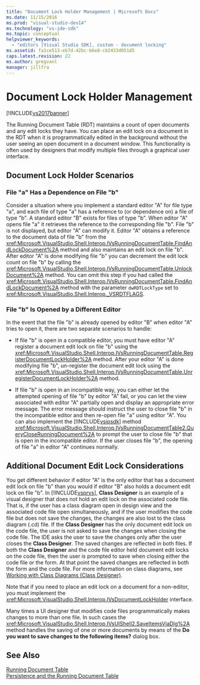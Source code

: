 ```yaml
---
title: "Document Lock Holder Management | Microsoft Docs"
ms.date: 11/15/2016
ms.prod: "visual-studio-dev14"
ms.technology: "vs-ide-sdk"
ms.topic: conceptual
helpviewer_keywords: 
  - "editors [Visual Studio SDK], custom - document locking"
ms.assetid: fa1ce513-eb7d-42bc-b6e8-cb2433d051d5
caps.latest.revision: 22
ms.author: gregvanl
manager: jillfra
---
```

# Document Lock Holder Management
[!INCLUDE[vs2017banner](../includes/vs2017banner.md)]

The Running Document Table (RDT) maintains a count of open documents and any edit locks they have. You can place an edit lock on a document in the RDT when it is programmatically edited in the background without the user seeing an open document in a document window. This functionality is often used by designers that modify multiple files through a graphical user interface.  
  
## Document Lock Holder Scenarios  
  
### File "a" Has a Dependence on File "b"  
 Consider a situation where you implement a standard editor "A" for file type "a", and each file of type "a" has a reference to (or dependence on) a file of type "b". A standard editor "B" exists for files of type "b". When editor "A" opens file "a" it retrieves the reference to the corresponding file "b". File "b" is not displayed, but editor "A" can modify it. Editor "A" obtains a reference to the document data of file "b" from the <xref:Microsoft.VisualStudio.Shell.Interop.IVsRunningDocumentTable.FindAndLockDocument%2A> method and also maintains an edit lock on file "b". After editor "A" is done modifying file "b" you can decrement the edit lock count on file "b" by calling the <xref:Microsoft.VisualStudio.Shell.Interop.IVsRunningDocumentTable.UnlockDocument%2A> method. You can omit this step if you had called the <xref:Microsoft.VisualStudio.Shell.Interop.IVsRunningDocumentTable.FindAndLockDocument%2A> method with the parameter `dwRDTLockType` set to <xref:Microsoft.VisualStudio.Shell.Interop._VSRDTFLAGS>.  
  
### File "b" Is Opened by a Different Editor  
 In the event that the file "b" is already opened by editor "B" when editor "A" tries to open it, there are two separate scenarios to handle:  
  
- If file "b" is open in a compatible editor, you must have editor "A" register a document edit lock on file "b" using the <xref:Microsoft.VisualStudio.Shell.Interop.IVsRunningDocumentTable.RegisterDocumentLockHolder%2A> method. After your editor "A" is done modifying file "b", un-register the document edit lock using the <xref:Microsoft.VisualStudio.Shell.Interop.IVsRunningDocumentTable.UnregisterDocumentLockHolder%2A> method.  
  
- If file "b" is open in an incompatible way, you can either let the attempted opening of file "b" by editor "A" fail, or you can let the view associated with editor "A" partially open and display an appropriate error message. The error message should instruct the user to close file "b" in the incompatible editor and then re-open file "a" using editor "A". You can also implement the [!INCLUDE[vsipsdk](../includes/vsipsdk-md.md)] method <xref:Microsoft.VisualStudio.Shell.Interop.IVsRunningDocumentTable2.QueryCloseRunningDocument%2A> to prompt the user to close file "b" that is open in the incompatible editor. If the user closes file "b", the opening of file "a" in editor "A" continues normally.  
  
## Additional Document Edit Lock Considerations  
 You get different behavior if editor "A" is the only editor that has a document edit lock on file "b" than you would if editor "B" also holds a document edit lock on file "b". In [!INCLUDE[vsprvs](../includes/vsprvs-md.md)], **Class Designer** is an example of a visual designer that does not hold an edit lock on the associated code file. That is, if the user has a class diagram open in design view and the associated code file open simultaneously, and if the user modifies the code file but does not save the changes, the changes are also lost to the class diagram (.cd) file. If the **Class Designer** has the only document edit lock on the code file, the user is not asked to save the changes when closing the code file. The IDE asks the user to save the changes only after the user closes the **Class Designer**. The saved changes are reflected in both files. If both the **Class Designer** and the code file editor held document edit locks on the code file, then the user is prompted to save when closing either the code file or the form. At that point the saved changes are reflected in both the form and the code file. For more information on class diagrams, see [Working with Class Diagrams (Class Designer)](../ide/working-with-class-diagrams-class-designer.md).  
  
 Note that if you need to place an edit lock on a document for a non-editor, you must implement the <xref:Microsoft.VisualStudio.Shell.Interop.IVsDocumentLockHolder> interface.  
  
 Many times a UI designer that modifies code files programmatically makes changes to more than one file. In such cases the <xref:Microsoft.VisualStudio.Shell.Interop.IVsUIShell2.SaveItemsViaDlg%2A> method handles the saving of one or more documents by means of the **Do you want to save changes to the following items?** dialog box.  
  
## See Also  
 [Running Document Table](../extensibility/internals/running-document-table.md)   
 [Persistence and the Running Document Table](../extensibility/internals/persistence-and-the-running-document-table.md)
